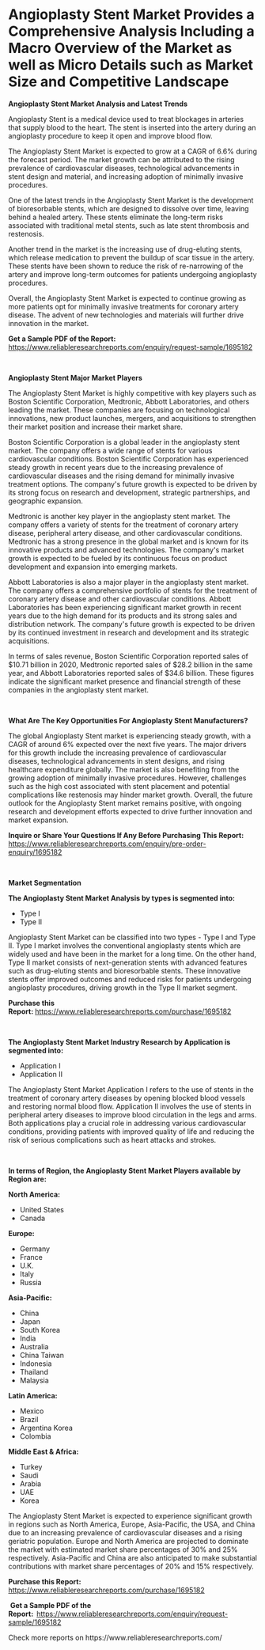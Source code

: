 <p><h1>Angioplasty Stent Market Provides a Comprehensive Analysis Including a Macro Overview of the Market as well as Micro Details such as Market Size and Competitive Landscape</h1></p><p><strong>Angioplasty Stent Market Analysis and Latest Trends</strong></p>
<p><p>Angioplasty Stent is a medical device used to treat blockages in arteries that supply blood to the heart. The stent is inserted into the artery during an angioplasty procedure to keep it open and improve blood flow.</p><p>The Angioplasty Stent Market is expected to grow at a CAGR of 6.6% during the forecast period. The market growth can be attributed to the rising prevalence of cardiovascular diseases, technological advancements in stent design and material, and increasing adoption of minimally invasive procedures.</p><p>One of the latest trends in the Angioplasty Stent Market is the development of bioresorbable stents, which are designed to dissolve over time, leaving behind a healed artery. These stents eliminate the long-term risks associated with traditional metal stents, such as late stent thrombosis and restenosis.</p><p>Another trend in the market is the increasing use of drug-eluting stents, which release medication to prevent the buildup of scar tissue in the artery. These stents have been shown to reduce the risk of re-narrowing of the artery and improve long-term outcomes for patients undergoing angioplasty procedures.</p><p>Overall, the Angioplasty Stent Market is expected to continue growing as more patients opt for minimally invasive treatments for coronary artery disease. The advent of new technologies and materials will further drive innovation in the market.</p></p>
<p><strong>Get a Sample PDF of the Report:&nbsp;</strong> <a href="https://www.reliableresearchreports.com/enquiry/request-sample/1695182">https://www.reliableresearchreports.com/enquiry/request-sample/1695182</a></p>
<p>&nbsp;</p>
<p><strong>Angioplasty Stent Major Market Players</strong></p>
<p><p>The Angioplasty Stent Market is highly competitive with key players such as Boston Scientific Corporation, Medtronic, Abbott Laboratories, and others leading the market. These companies are focusing on technological innovations, new product launches, mergers, and acquisitions to strengthen their market position and increase their market share.</p><p>Boston Scientific Corporation is a global leader in the angioplasty stent market. The company offers a wide range of stents for various cardiovascular conditions. Boston Scientific Corporation has experienced steady growth in recent years due to the increasing prevalence of cardiovascular diseases and the rising demand for minimally invasive treatment options. The company's future growth is expected to be driven by its strong focus on research and development, strategic partnerships, and geographic expansion.</p><p>Medtronic is another key player in the angioplasty stent market. The company offers a variety of stents for the treatment of coronary artery disease, peripheral artery disease, and other cardiovascular conditions. Medtronic has a strong presence in the global market and is known for its innovative products and advanced technologies. The company's market growth is expected to be fueled by its continuous focus on product development and expansion into emerging markets.</p><p>Abbott Laboratories is also a major player in the angioplasty stent market. The company offers a comprehensive portfolio of stents for the treatment of coronary artery disease and other cardiovascular conditions. Abbott Laboratories has been experiencing significant market growth in recent years due to the high demand for its products and its strong sales and distribution network. The company's future growth is expected to be driven by its continued investment in research and development and its strategic acquisitions.</p><p>In terms of sales revenue, Boston Scientific Corporation reported sales of $10.71 billion in 2020, Medtronic reported sales of $28.2 billion in the same year, and Abbott Laboratories reported sales of $34.6 billion. These figures indicate the significant market presence and financial strength of these companies in the angioplasty stent market.</p></p>
<p>&nbsp;</p>
<p><strong>What Are The Key Opportunities For Angioplasty Stent Manufacturers?</strong></p>
<p><p>The global Angioplasty Stent market is experiencing steady growth, with a CAGR of around 6% expected over the next five years. The major drivers for this growth include the increasing prevalence of cardiovascular diseases, technological advancements in stent designs, and rising healthcare expenditure globally. The market is also benefiting from the growing adoption of minimally invasive procedures. However, challenges such as the high cost associated with stent placement and potential complications like restenosis may hinder market growth. Overall, the future outlook for the Angioplasty Stent market remains positive, with ongoing research and development efforts expected to drive further innovation and market expansion.</p></p>
<p><strong>Inquire or Share Your Questions If Any Before Purchasing This Report:</strong> <a href="https://www.reliableresearchreports.com/enquiry/pre-order-enquiry/1695182">https://www.reliableresearchreports.com/enquiry/pre-order-enquiry/1695182</a></p>
<p>&nbsp;</p>
<p><strong>Market Segmentation</strong></p>
<p><strong>The Angioplasty Stent Market Analysis by types is segmented into:</strong></p>
<p><ul><li>Type I</li><li>Type II</li></ul></p>
<p><p>Angioplasty Stent Market can be classified into two types - Type I and Type II. Type I market involves the conventional angioplasty stents which are widely used and have been in the market for a long time. On the other hand, Type II market consists of next-generation stents with advanced features such as drug-eluting stents and bioresorbable stents. These innovative stents offer improved outcomes and reduced risks for patients undergoing angioplasty procedures, driving growth in the Type II market segment.</p></p>
<p><strong>Purchase this Report:&nbsp;</strong><a href="https://www.reliableresearchreports.com/purchase/1695182">https://www.reliableresearchreports.com/purchase/1695182</a></p>
<p>&nbsp;</p>
<p><strong>The Angioplasty Stent Market Industry Research by Application is segmented into:</strong></p>
<p><ul><li>Application I</li><li>Application II</li></ul></p>
<p><p>The Angioplasty Stent Market Application I refers to the use of stents in the treatment of coronary artery diseases by opening blocked blood vessels and restoring normal blood flow. Application II involves the use of stents in peripheral artery diseases to improve blood circulation in the legs and arms. Both applications play a crucial role in addressing various cardiovascular conditions, providing patients with improved quality of life and reducing the risk of serious complications such as heart attacks and strokes.</p></p>
<p>&nbsp;</p>
<p><strong>In terms of Region, the Angioplasty Stent Market Players available by Region are:</strong></p>
<p>
    <p> <strong> North America: </strong>
        <ul>
            <li>United States</li>
            <li>Canada</li>
        </ul>
        </p> 
    <p> <strong> Europe: </strong>
        <ul>
            <li>Germany</li>
            <li>France</li>
            <li>U.K.</li>
            <li>Italy</li>
            <li>Russia</li>
        </ul>
        </p> 
    <p> <strong> Asia-Pacific: </strong>
        <ul>
            <li>China</li>
            <li>Japan</li>
            <li>South Korea</li>
            <li>India</li>
            <li>Australia</li>
            <li>China Taiwan</li>
            <li>Indonesia</li>
            <li>Thailand</li>
            <li>Malaysia</li>
        </ul>
        </p> 
    <p> <strong> Latin America: </strong>
        <ul>
            <li>Mexico</li>
            <li>Brazil</li>
            <li>Argentina Korea</li>
            <li>Colombia</li>
        </ul>
        </p> 
    <p> <strong> Middle East & Africa: </strong>
        <ul>
            <li>Turkey</li>
            <li>Saudi</li>
            <li>Arabia</li>
            <li>UAE</li>
            <li>Korea</li>
        </ul>
    </p>
    </p>
<p><p>The Angioplasty Stent Market is expected to experience significant growth in regions such as North America, Europe, Asia-Pacific, the USA, and China due to an increasing prevalence of cardiovascular diseases and a rising geriatric population. Europe and North America are projected to dominate the market with estimated market share percentages of 30% and 25% respectively. Asia-Pacific and China are also anticipated to make substantial contributions with market share percentages of 20% and 15% respectively.</p></p>
<p><strong>Purchase this Report: </strong><a href="https://www.reliableresearchreports.com/purchase/1695182">https://www.reliableresearchreports.com/purchase/1695182</a></p>
<p>&nbsp;<strong>Get a Sample PDF of the Report:&nbsp;&nbsp;</strong><a href="https://www.reliableresearchreports.com/enquiry/request-sample/1695182">https://www.reliableresearchreports.com/enquiry/request-sample/1695182</a></p>
<p><strong></strong></p>
<p>Check more reports on https://www.reliableresearchreports.com/</p>
